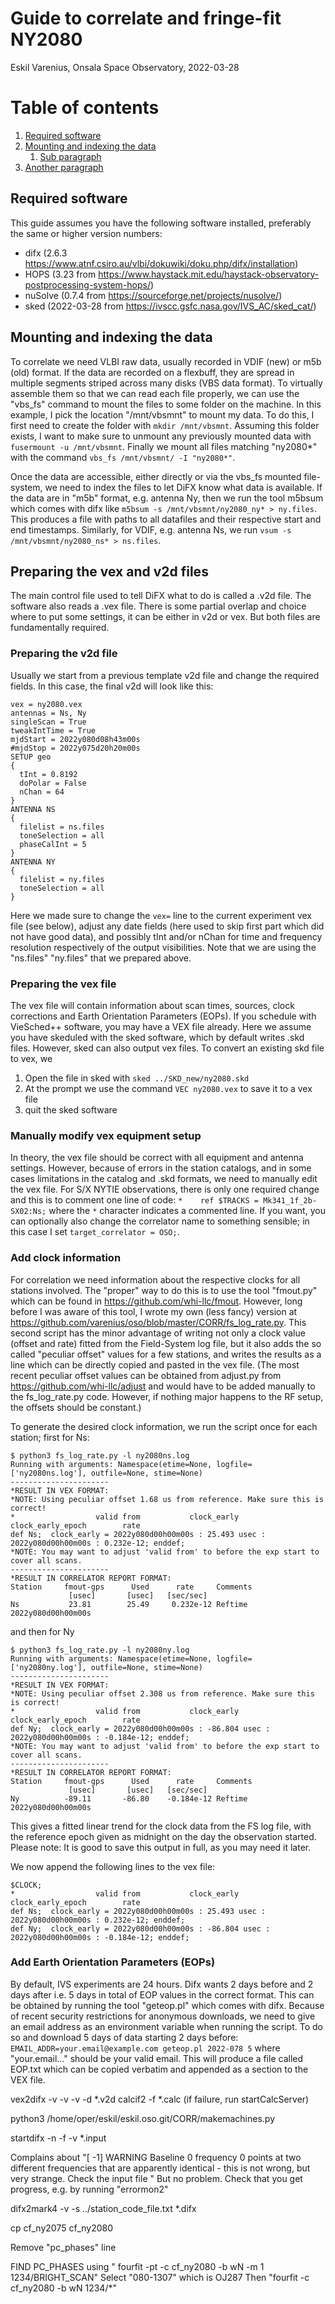 # Guide to correlate and fringe-fit NY2080
Eskil Varenius, Onsala Space Observatory, 2022-03-28

# Table of contents
1. [Required software](#software)
2. [Mounting and indexing the data ](#mount)
    1. [Sub paragraph](#subparagraph1)
3. [Another paragraph](#paragraph2)

## Required software <a name="software"></a>
This guide assumes you have the following software installed, preferably the same or higher version numbers:
* difx (2.6.3 https://www.atnf.csiro.au/vlbi/dokuwiki/doku.php/difx/installation)
* HOPS (3.23 from https://www.haystack.mit.edu/haystack-observatory-postprocessing-system-hops/)
* nuSolve (0.7.4 from https://sourceforge.net/projects/nusolve/) 
* sked (2022-03-28 from https://ivscc.gsfc.nasa.gov/IVS_AC/sked_cat/)

## Mounting and indexing the data <a name="mount"></a>
To correlate we need VLBI raw data, usually recorded in VDIF (new) or m5b (old) format. If the data are recorded on a flexbuff, they are spread in multiple segments striped across many disks (VBS data format). To virtually assemble them so that we can read each file properly, we can use the "vbs_fs" command to mount the files to some folder on the machine. In this example, I pick the location "/mnt/vbsmnt" to mount my data. To do this, I first need to create the folder with `mkdir /mnt/vbsmnt`. Assuming this folder exists, I want to make sure to unmount any previously mounted data with `fusermount -u /mnt/vbsmnt`. Finally we mount all files matching "ny2080*" with the command `vbs_fs /mnt/vbsmnt/ -I "ny2080*"`.

Once the data are accessible, either directly or via the vbs_fs mounted file-system, we need to index the files to let DiFX know what data is available. If the data are in "m5b" format, e.g. antenna Ny, then we run the tool m5bsum which comes with difx like `m5bsum -s /mnt/vbsmnt/ny2080_ny* > ny.files`. This produces a file with paths to all datafiles and their respective start and end timestamps. Similarly, for VDIF, e.g. antenna Ns, we run `vsum -s /mnt/vbsmnt/ny2080_ns* > ns.files`. 

## Preparing the vex and v2d files  <a name="vex+v2d"></a>
The main control file used to tell DiFX what to do is called a .v2d file. The software also reads a .vex file. There is some partial overlap and choice where to put some settings, it can be either in v2d or vex. But both files are fundamentally required.

### Preparing the v2d file  <a name="v2d"></a>
Usually we start from a previous template v2d file and change the required fields. In this case, the final v2d will look like this:
```
vex = ny2080.vex 
antennas = Ns, Ny
singleScan = True
tweakIntTime = True
mjdStart = 2022y080d08h43m00s
#mjdStop = 2022y075d20h20m00s
SETUP geo 
{
  tInt = 0.8192 
  doPolar = False
  nChan = 64 
}
ANTENNA NS
{
  filelist = ns.files
  toneSelection = all
  phaseCalInt = 5
}
ANTENNA NY
{
  filelist = ny.files
  toneSelection = all
}
```
Here we made sure to change the `vex=` line to the current experiment vex file (see below), adjust any date fields (here used to skip first part which did not have good data), and possibly tInt and/or nChan for time and frequency resolution respectively of the output visibilities. Note that we are using the "ns.files" "ny.files" that we prepared above.

### Preparing the vex file  <a name="vex"></a>
The vex file will contain information about scan times, sources, clock corrections and Earth Orientation Parameters (EOPs). If you schedule with VieSched++ software, you may have a VEX file already. Here we assume you have skeduled with the sked software, which by default writes .skd files. However, sked can also output vex files. To convert an existing skd file to vex, we
1. Open the file in sked with `sked ../SKD_new/ny2080.skd`
2. At the prompt we use the command `VEC ny2080.vex` to save it to a vex file
3. quit the sked software

### Manually modify vex equipment setup
In theory, the vex file should be correct with all equipment and antenna settings. However, because of errors in the station catalogs, and in some cases limitations in the catalog and .skd formats, we need to manually edit the vex file. For S/X NYTIE observations, there is only one required change and this is to comment one line of code: `*    ref $TRACKS = Mk341_1f_2b-SX02:Ns;` where the `*` character indicates a commented line. If you want, you can optionally also change the correlator name to something sensible; in this case I set `target_correlator = OSO;`.


### Add clock information

For correlation we need information about the respective clocks for all stations involved. The "proper" way to do this is to use the tool "fmout.py" which can be found in https://github.com/whi-llc/fmout. However, long before I was aware of this tool, I wrote my own (less fancy) version at https://github.com/varenius/oso/blob/master/CORR/fs_log_rate.py. This second script has the minor advantage of writing not only a clock value (offset and rate) fitted from the Field-System log file, but it also adds the so called "peculiar offset" values for a few stations, and writes the results as a line which can be directly copied and pasted in the vex file. (The most recent peculiar offset values can be obtained from adjust.py from https://github.com/whi-llc/adjust and would have to be added manually to the fs_log_rate.py code. However, if nothing major happens to the RF setup, the offsets should be constant.)

To generate the desired clock information, we run the script once for each station; first for Ns:
```
$ python3 fs_log_rate.py -l ny2080ns.log 
Running with arguments: Namespace(etime=None, logfile=['ny2080ns.log'], outfile=None, stime=None)
----------------------
*RESULT IN VEX FORMAT:
*NOTE: Using peculiar offset 1.68 us from reference. Make sure this is correct!
*                  valid from           clock_early    clock_early_epoch        rate
def Ns;  clock_early = 2022y080d00h00m00s : 25.493 usec : 2022y080d00h00m00s : 0.232e-12; enddef;
*NOTE: You may want to adjust 'valid from' to before the exp start to cover all scans.
----------------------
*RESULT IN CORRELATOR REPORT FORMAT:
Station     fmout-gps      Used      rate     Comments
             [usec]       [usec]   [sec/sec]
Ns           23.81        25.49     0.232e-12 Reftime 2022y080d00h00m00s
```
and then for Ny
```
$ python3 fs_log_rate.py -l ny2080ny.log 
Running with arguments: Namespace(etime=None, logfile=['ny2080ny.log'], outfile=None, stime=None)
----------------------
*RESULT IN VEX FORMAT:
*NOTE: Using peculiar offset 2.308 us from reference. Make sure this is correct!
*                  valid from           clock_early    clock_early_epoch        rate
def Ny;  clock_early = 2022y080d00h00m00s : -86.804 usec : 2022y080d00h00m00s : -0.184e-12; enddef;
*NOTE: You may want to adjust 'valid from' to before the exp start to cover all scans.
----------------------
*RESULT IN CORRELATOR REPORT FORMAT:
Station     fmout-gps      Used      rate     Comments
             [usec]       [usec]   [sec/sec]
Ny          -89.11       -86.80    -0.184e-12 Reftime 2022y080d00h00m00s
```
This gives a fitted linear trend for the clock data from the FS log file, with the reference epoch given as
midnight on the day the observation started. Please note: It is good to save this output in full, 
as you may need it later. 

We now append the following lines to the vex file:
```
$CLOCK;
*                  valid from           clock_early    clock_early_epoch        rate
def Ns;  clock_early = 2022y080d00h00m00s : 25.493 usec : 2022y080d00h00m00s : 0.232e-12; enddef;
def Ny;  clock_early = 2022y080d00h00m00s : -86.804 usec : 2022y080d00h00m00s : -0.184e-12; enddef;
```

### Add Earth Orientation Parameters (EOPs)
By default, IVS experiments are 24 hours. Difx wants 2 days before and 2 days after i.e. 5 days in total of EOP values in the correct format. This can be obtained by running the tool "geteop.pl" which comes with difx. Because of recent security restrictions for anonymous downloads, we need to give an email address as an environment variable when running the script. To do so and download 5 days of data starting 2 days before: `EMAIL_ADDR=your.email@example.com geteop.pl 2022-078 5` where "your.email..." should be your valid email. This will produce a file called EOP.txt which can be copied verbatim and appended as a section to the VEX file.


vex2difx -v -v -v -d *.v2d
calcif2 -f *.calc (if failure, run startCalcServer)

python3 /home/oper/eskil/eskil.oso.git/CORR/makemachines.py 

startdifx -n -f -v *.input

Complains about
"[ -1] WARNING Baseline 0 frequency 0 points at two different frequencies that are apparently identical - this is not wrong, but very strange.  Check the input file
"
But no problem.
Check that you get progress, e.g. by running "errormon2"



difx2mark4 -v  -s ../station_code_file.txt  *.difx

cp cf_ny2075 cf_ny2080

Remove "pc_phases" line

FIND PC_PHASES using " fourfit -pt -c cf_ny2080 -b wN -m 1 1234/BRIGHT_SCAN"
Select "080-1307" which is OJ287
Then "fourfit -c cf_ny2080 -b wN 1234/*"
